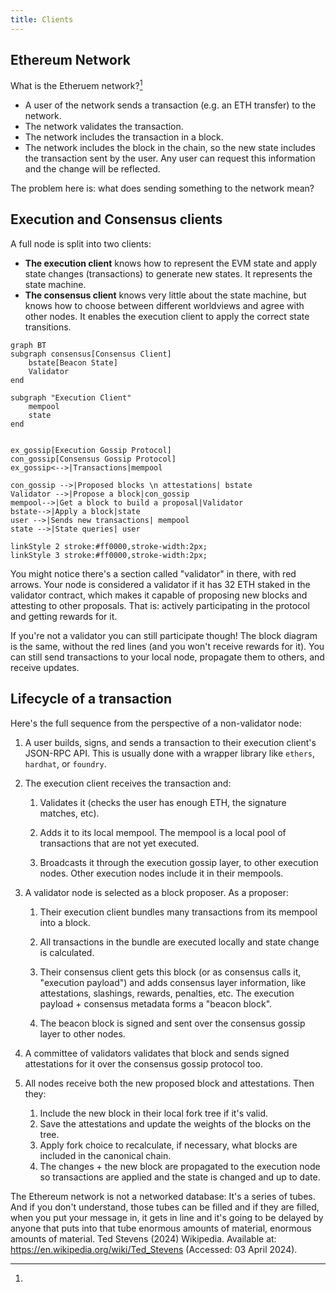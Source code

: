 ```yaml
---
title: Clients
---
```


## Ethereum Network

What is the Etheruem network?[^1]

-   A user of the network sends a transaction (e.g. an ETH transfer) to the
    network.
-   The network validates the transaction.
-   The network includes the transaction in a block.
-   The network includes the block in the chain, so the new state includes the
    transaction sent by the user. Any user can request this information and the
    change will be reflected.

The problem here is: what does sending something to the network mean?

## Execution and Consensus clients

A full node is split into two clients:

-   **The execution client** knows how to represent the EVM state and apply
    state changes (transactions) to generate new states. It represents the state
    machine.
-   **The consensus client** knows very little about the state machine, but
    knows how to choose between different worldviews and agree with other nodes.
    It enables the execution client to apply the correct state transitions.

```mermaid
graph BT
subgraph consensus[Consensus Client]
    bstate[Beacon State]
    Validator
end

subgraph "Execution Client"
    mempool
    state
end


ex_gossip[Execution Gossip Protocol]
con_gossip[Consensus Gossip Protocol]
ex_gossip<-->|Transactions|mempool

con_gossip -->|Proposed blocks \n attestations| bstate
Validator -->|Propose a block|con_gossip
mempool-->|Get a block to build a proposal|Validator
bstate-->|Apply a block|state
user -->|Sends new transactions| mempool
state -->|State queries| user

linkStyle 2 stroke:#ff0000,stroke-width:2px;
linkStyle 3 stroke:#ff0000,stroke-width:2px;
```

You might notice there's a section called "validator" in there, with red arrows.
Your node is considered a validator if it has 32 ETH staked in the validator
contract, which makes it capable of proposing new blocks and attesting to other
proposals. That is: actively participating in the protocol and getting rewards
for it.

If you're not a validator you can still participate though! The block diagram is
the same, without the red lines (and you won't receive rewards for it). You can
still send transactions to your local node, propagate them to others, and
receive updates.

## Lifecycle of a transaction

Here's the full sequence from the perspective of a non-validator node:

1. A user builds, signs, and sends a transaction to their execution client's
   JSON-RPC API. This is usually done with a wrapper library like `ethers`,
   `hardhat`, or `foundry`.

2. The execution client receives the transaction and:
    1. Validates it (checks the user has enough ETH, the signature matches,
       etc).

    2. Adds it to its local mempool. The mempool is a local pool of transactions
       that are not yet executed.

    3. Broadcasts it through the execution gossip layer, to other execution
       nodes. Other execution nodes include it in their mempools.

3. A validator node is selected as a block proposer. As a proposer:
    1. Their execution client bundles many transactions from its mempool into a
       block.

    2. All transactions in the bundle are executed locally and state change is
       calculated.

    3. Their consensus client gets this block (or as consensus calls it,
       "execution payload") and adds consensus layer information, like
       attestations, slashings, rewards, penalties, etc. The execution payload +
       consensus metadata forms a "beacon block".
       
    4. The beacon block is signed and sent over the consensus gossip layer to
       other nodes.

4. A committee of validators validates that block and sends signed attestations
   for it over the consensus gossip protocol too.

5. All nodes receive both the new proposed block and attestations. Then they:
    1. Include the new block in their local fork tree if it's valid.
    2. Save the attestations and update the weights of the blocks on the tree.
    3. Apply fork choice to recalculate, if necessary, what blocks are included
       in the canonical chain.
    4. The changes + the new block are propagated to the execution node so
       transactions are applied and the state is changed and up to date.

[^1]:
   The Ethereum network is not a networked database: It's a series of tubes. And if
   you don't understand, those tubes can be filled and if they are filled, when you
   put your message in, it gets in line and it's going to be delayed by anyone that
   puts into that tube enormous amounts of material, enormous amounts of material.
    Ted Stevens (2024) Wikipedia. Available at:
    https://en.wikipedia.org/wiki/Ted_Stevens (Accessed: 03 April 2024).
